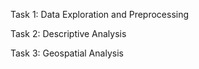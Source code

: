 Task 1: Data Exploration and Preprocessing

Task 2: Descriptive Analysis

Task 3: Geospatial Analysis
